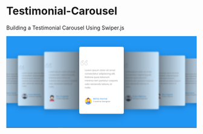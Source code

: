 # Testimonial-Carousel
Building a Testimonial Carousel Using Swiper.js 

![Screenshot](Images/Screenshot.png)
